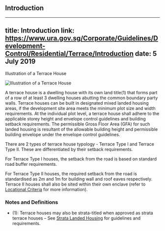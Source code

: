 
## Introduction
---
title: Introduction
link: https://www.ura.gov.sg/Corporate/Guidelines/Development-Control/Residential/Terrace/Introduction
date: 5 July 2019
---

Illustration of a Terrace House

![Illustration of a Terrace House](https://www.ura.gov.sg/-/media/Corporate/Guidelines/Development-control/Landed-Housing/T00A_Terrace_Typology_With_Ledges.jpg?h=100%25&w=100%25)

A terrace house is a dwelling house with its own land title(1) that forms part of a row of at least 3 dwelling houses abutting the common boundary party walls. Terrace houses can be built in designated mixed landed housing areas, if the development site area meets the minimum plot size and width requirements. At the individual plot level, a terrace house shall adhere to the applicable storey height and envelope control guidelines and building setback requirements. The permissible Gross Floor Area (GFA) for such landed housing is resultant of the allowable building height and permissible building envelope under the envelope control guidelines.

There are 2 types of terrace house typology - Terrace Type I and Terrace Type II. These are differentiated by their setback requirements.

For Terrace Type I houses, the setback from the road is based on standard road buffer requirements.

For Terrace Type II houses, the required setback from the road is standardised as 2m and 1m for building wall and roof eaves respectively. Terrace II houses shall also be sited within their own enclave (refer to [Locational Criteria](https://www.ura.gov.sg/Corporate/Guidelines/Development-Control/Residential/Terrace/Locational-Criteria) for more information).


### Notes and Definitions

- (1): Terrace houses may also be strata-titled when approved as strata terrace houses – See [Strata Landed Housing](https://www.ura.gov.sg/Corporate/Guidelines/Development-Control/Residential/Strata-Landed-Housing) for guidelines and requirements.
